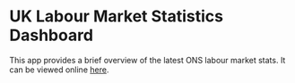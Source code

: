 # UK Labour Market Statistics Dashboard

This app provides a brief overview of the latest ONS labour market stats. It can be viewed online [here](https://share.streamlit.io/a-egan/ons_app/ons_app_v1.py).
